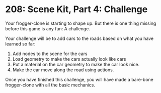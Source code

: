 # 208: Scene Kit, Part 4: Challenge

Your frogger-clone is starting to shape up. But there is one thing missing before this game is any fun: A challenge.
Your challenge will be to add cars to the roads based on what you have learned so far:
1. Add nodes to the scene for the cars2. Load geometry to make the cars actually look like cars3. Put a material on the car geometry to make the car look nice.4. Make the car move along the road using actions.Once you have finished this challenge, you will have made a bare-bone frogger-clone with all the basic mechanics.

